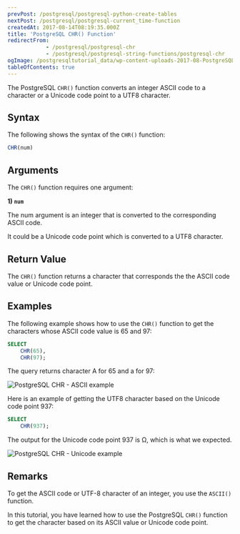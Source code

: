 ```yaml
---
prevPost: /postgresql/postgresql-python-create-tables
nextPost: /postgresql/postgresql-current_time-function
createdAt: 2017-08-14T08:19:35.000Z
title: 'PostgreSQL CHR() Function'
redirectFrom:
            - /postgresql/postgresql-chr 
            - /postgresql/postgresql-string-functions/postgresql-chr
ogImage: /postgresqltutorial_data/wp-content-uploads-2017-08-PostgreSQL-CHR-ASCII-example.png
tableOfContents: true
---
```



The PostgreSQL `CHR()` function converts an integer ASCII code to a character or a Unicode code point to a UTF8 character.

## Syntax

The following shows the syntax of the `CHR()` function:

```sql
CHR(num)
```

## Arguments

The `CHR()` function requires one argument:

**1) `num`**

The num argument is an integer that is converted to the corresponding ASCII code.

It could be a Unicode code point which is converted to a UTF8 character.

## Return Value

The `CHR()` function returns a character that corresponds the the ASCII code value or Unicode code point.

## Examples

The following example shows how to use the `CHR()` function to get the characters whose ASCII code value is 65 and 97:

```sql
SELECT
    CHR(65),
    CHR(97);
```

The query returns character A for 65 and a for 97:

![PostgreSQL CHR - ASCII example](/postgresqltutorial_data/wp-content-uploads-2017-08-PostgreSQL-CHR-ASCII-example.png)

Here is an example of getting the UTF8 character based on the Unicode code point 937:

```sql
SELECT
    CHR(937);
```

The output for the Unicode code point 937 is Ω, which is what we expected.

![PostgreSQL CHR - Unicode example](/postgresqltutorial_data/wp-content-uploads-2017-08-PostgreSQL-CHR-Unicode-example.png)

## Remarks

To get the ASCII code or UTF-8 character of an integer, you use the `ASCII()` function.

In this tutorial, you have learned how to use the PostgreSQL `CHR()` function to get the character based on its ASCII value or Unicode code point.
